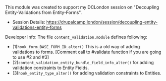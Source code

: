 This module was created to support my DCLondon session on "Decoupling 
Entity-Validations from Entity-Forms".

* Session Details: https://drupalcamp.london/session/decoupling-entity-validations-entity-forms

Developer Info: The file `content_validation.module` defines following:
* (1)`hook_form_BASE_FORM_ID_alter()` This is a old way of adding validations to 
forms. [Comment call to #validate function if you are going to use #2 and #3]
* (2)`content_validation_entity_bundle_field_info_alter()` for adding validation 
constraints to Entity Fields. 
* (3)`hook_entity_type_alter()` for adding validation constraints to Entities.
